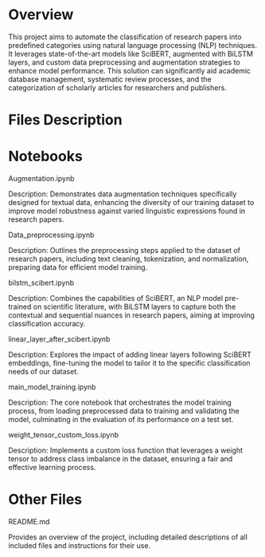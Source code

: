# **Overview**

This project aims to automate the classification of research papers into predefined categories using natural language processing (NLP) techniques. It leverages state-of-the-art models like SciBERT, augmented with BiLSTM layers, and custom data preprocessing and augmentation strategies to enhance model performance. This solution can significantly aid academic database management, systematic review processes, and the categorization of scholarly articles for researchers and publishers.

# **Files Description**

# **Notebooks**

Augmentation.ipynb

 Description: Demonstrates data augmentation techniques specifically designed for textual data, enhancing the diversity of our training dataset to improve model robustness against varied linguistic expressions found in research papers.

Data_preprocessing.ipynb

Description: Outlines the preprocessing steps applied to the dataset of research papers, including text cleaning, tokenization, and normalization, preparing data for efficient model training.

bilstm_scibert.ipynb

Description: Combines the capabilities of SciBERT, an NLP model pre-trained on scientific literature, with BiLSTM layers to capture both the contextual and 
sequential nuances in research papers, aiming at improving classification accuracy.

linear_layer_after_scibert.ipynb

Description: Explores the impact of adding linear layers following SciBERT embeddings, fine-tuning the model to tailor it to the specific classification needs of our dataset.

main_model_training.ipynb

Description: The core notebook that orchestrates the model training process, from loading preprocessed data to training and validating the model, culminating in the evaluation of its performance on a test set.

weight_tensor_custom_loss.ipynb

Description: Implements a custom loss function that leverages a weight tensor to address class imbalance in the dataset, ensuring a fair and effective learning process.

# Other Files

README.md

Provides an overview of the project, including detailed descriptions of all included files and instructions for their use.
